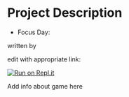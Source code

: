 # Project Description
* Focus Day: 

written by 


edit with appropriate link:

[![Run on Repl.it](https://repl.it/badge/github/athenian-ct-projects/CamShaft54-ff-project)](https://repl.it/github/athenian-ct-projects/CamShaft54-ff-project)

Add info about game here
